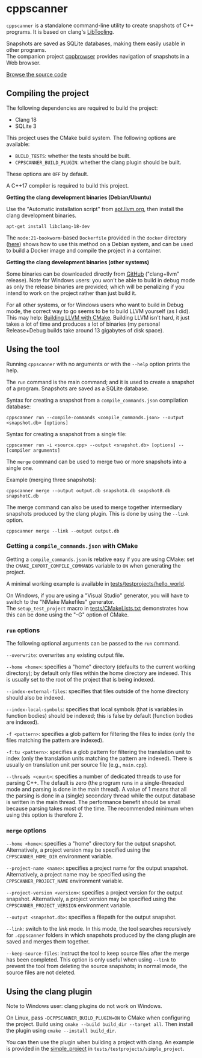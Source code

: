 
# cppscanner

`cppscanner` is a standalone command-line utility to create snapshots of C++ programs.
It is based on clang's [LibTooling](https://clang.llvm.org/docs/LibTooling.html).

Snapshots are saved as SQLite databases, making them easily usable in other programs.<br/>
The companion project [cppbrowser](https://github.com/strandfield/cppbrowser) provides navigation
of snapshots in a Web browser.

[Browse the source code](https://code.strandfield.dev/snapshots/cppscanner/0.5.0)

## Compiling the project

The following dependencies are required to build the project:
- Clang 18
- SQLite 3

This project uses the CMake build system.
The following options are available:
- `BUILD_TESTS`: whether the tests should be built.
- `CPPSCANNER_BUILD_PLUGIN`: whether the clang plugin should be built.

These options are `OFF` by default.

A C++17 compiler is required to build this project.

**Getting the clang development binaries (Debian/Ubuntu)**

Use the "Automatic installation script" from [apt.llvm.org](https://apt.llvm.org/), 
then install the clang development binaries.

```
apt-get install libclang-18-dev
```

The `node:21-bookworm`-based `Dockerfile` provided in the `docker` directory ([here](docker/Dockerfile))
shows how to use this method on a Debian system, and can be used to build a Docker image and compile 
the project in a container.

**Getting the clang development binaries (other systems)**

Some binaries can be downloaded directly from [GitHub](https://github.com/llvm/llvm-project/releases)
("clang+llvm" release). 
Note for Windows users: you won't be able to build in debug mode as only the release binaries are
provided; which will be penalizing if you intend to work on the project rather than just build it.

For all other systems, or for Windows users who want to build in Debug mode, 
the correct way to go seems to be to build LLVM yourself (as I did).
This may help: [Building LLVM with CMake](https://llvm.org/docs/CMake.html).
Building LLVM isn't hard, it just takes a lot of time and produces a lot of binaries
(my personal Release+Debug builds take around 13 gigabytes of disk space).

## Using the tool

Running `cppscanner` with no arguments or with the `--help` option prints the help.

The `run` command is the main command; and it is used to create a snapshot of
a program. Snapshots are saved as a SQLite database.

Syntax for creating a snapshot from a `compile_commands.json` compilation database:
```
cppscanner run --compile-commands <compile_commands.json> --output <snapshot.db> [options]
```

Syntax for creating a snapshot from a single file:
```
cppscanner run -i <source.cpp> --output <snapshot.db> [options] -- [compiler arguments]
```

The `merge` command can be used to merge two or more snapshots into a single one.

Example (merging three snapshots):
```
cppscanner merge --output output.db snapshotA.db snapshotB.db snapshotC.db
```

The merge command can also be used to merge together intermediary snapshots produced by
the clang plugin.
This is done by using the `--link` option.
```
cppscanner merge --link --output output.db
```


### Getting a `compile_commands.json` with CMake

Getting a `compile_commands.json` is relative easy if you are using CMake: set the 
`CMAKE_EXPORT_COMPILE_COMMANDS` variable to `ON` when generating the project.

A minimal working example is available in [tests/testprojects/hello_world](tests/testprojects/hello_world).

On Windows, if you are using a "Visual Studio" generator, you will have to switch
to the "NMake Makefiles" generator. <br/>
The `setup_test_project` macro in [tests/CMakeLists.txt](tests/CMakeLists.txt)
demonstrates how this can be done using the "-G" option of CMake.

### `run` options

The following optional arguments can be passed to the `run` command.

`--overwrite`: overwrites any existing output file.

`--home <home>`: specifies a "home" directory (defaults to the current working directory); 
by default only files within the home directory are indexed. 
This is usually set to the root of the project that is being indexed.

`--index-external-files`: specifies that files outside of the home directory should
also be indexed.

`--index-local-symbols`: specifies that local symbols (that is variables in function
bodies) should be indexed; this is false by default (function bodies are indexed).

`-f <pattern>`: specifies a glob pattern for filtering the files to index (only the files
matching the pattern are indexed).

`-f:tu <pattern>`: specifies a glob pattern for filtering the translation unit to index
(only the translation units matching the pattern are indexed).
There is usually on translation unit per source file (e.g., `main.cpp`).

`--threads <count>`: specifies a number of dedicated threads to use for parsing C++.
The default is zero (the program runs in a single-threaded mode and parsing is done in 
the main thread). 
A value of 1 means that all the parsing is done in a (single) secondary thread while 
the output database is written in the main thread. The performance benefit should be
small because parsing takes most of the time.
The recommended minimum when using this option is therefore 2.

### `merge` options

`--home <home>`: specifies a "home" directory for the output snapshot.
Alternatively, a project version may be specified using the `CPPSCANNER_HOME_DIR` environment variable.

`--project-name <name>`: specifies a project name for the output snapshot.
Alternatively, a project name may be specified using the `CPPSCANNER_PROJECT_NAME` environment variable.

`--project-version <version>`: specifies a project version for the output snapshot.
Alternatively, a project version may be specified using the `CPPSCANNER_PROJECT_VERSION` environment variable.

`--output <snapshot.db>`: specifies a filepath for the output snapshot.

`--link`: switch to the *link* mode.
In this mode, the tool searches recursively for `.cppscanner` folders in which 
snapshots produced by the clang plugin are saved and merges them together.

`--keep-source-files`: instruct the tool to keep source files after the merge has 
been completed.
This option is only useful when using `--link` to prevent the tool from deleting 
the source snapshots; in normal mode, the source files are not deleted.

## Using the clang plugin

Note to Windows user: clang plugins do not work on Windows.

On Linux, pass `-DCPPSCANNER_BUILD_PLUGIN=ON` to CMake when configuring the project.
Build using `cmake --build build_dir --target all`.
Then install the plugin using `cmake --install build_dir`.

You can then use the plugin when building a project with clang.
An example is provided in the [simple_project](tests/testprojects/simple_project/CMakeLists.txt) 
in `tests/testprojects/simple_project`.
